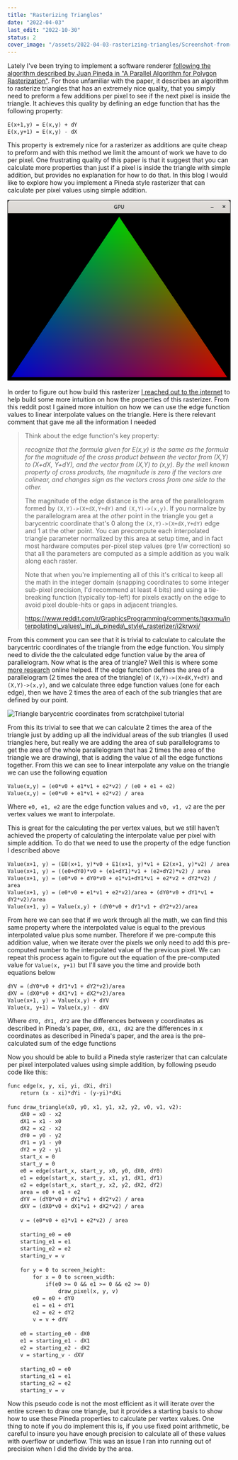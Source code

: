 ```yaml
---
title: "Rasterizing Triangles"
date: "2022-04-03"
last_edit: "2022-10-30"
status: 2
cover_image: "/assets/2022-04-03-rasterizing-triangles/Screenshot-from-2022-04-03-13-43-13.png"
---
```


Lately I've been trying to implement a software renderer [following the algorithm described by Juan Pineda in "A Parallel Algorithm for Polygon Rasterization"](https://www.cs.drexel.edu/~david/Classes/Papers/comp175-06-pineda.pdf). For those unfamiliar with the paper, it describes an algorithm to rasterize triangles that has an extremely nice quality, that you simply need to preform a few additions per pixel to see if the next pixel is inside the triangle. It achieves this quality by defining an edge function that has the following property:

```
E(x+1,y) = E(x,y) + dY
E(x,y+1) = E(x,y) - dX
```

This property is extremely nice for a rasterizer as additions are quite cheap to preform and with this method we limit the amount of work we have to do per pixel. One frustrating quality of this paper is that it suggest that you can calculate more properties than just if a pixel is inside the triangle with simple addition, but provides no explanation for how to do that. In this blog I would like to explore how you implement a Pineda style rasterizer that can calculate per pixel values using simple addition.

![Triangle rasterized using code in this post](/assets/2022-04-03-rasterizing-triangles/Screenshot-from-2022-04-03-13-43-13.png)

In order to figure out how build this rasterizer [I reached out to the internet](https://www.reddit.com/r/GraphicsProgramming/comments/tqxxmu/interpolating_values_in_a_pineda_style_rasterizer/) to help build some more intuition on how the properties of this rasterizer. From this reddit post I gained more intuition on how we can use the edge function values to linear interpolate values on the triangle. Here is there relevant comment that gave me all the information I needed

> Think about the edge function's key property:
> 
> _recognize that the formula given for E(x,y) is the same as the formula for the magnitude of the cross product between the vector from (X,Y) to (X+dX, Y+dY), and the vector from (X,Y) to (x,y). By the well known property of cross products, the magnitude is zero if the vectors are colinear, and changes sign as the vectors cross from one side to the other._
> 
> The magnitude of the edge distance is the area of the parallelogram formed by `(X,Y)->(X+dX,Y+dY)` and `(X,Y)->(x,y)`. If you normalize by the parallelogram area at the _other_ point in the triangle you get a barycentric coordinate that's 0 along the `(X,Y)->(X+dX,Y+dY)` edge and 1 at the other point. You can precompute each interpolated triangle parameter normalized by this area at setup time, and in fact most hardware computes per-pixel step values (pre 1/w correction) so that all the parameters are computed as a simple addition as you walk along each raster.
> 
> Note that when you're implementing all of this it's critical to keep all the math in the integer domain (snapping coordinates to some integer sub-pixel precision, I'd recommend at least 4 bits) and using a tie-breaking function (typically top-left) for pixels exactly on the edge to avoid pixel double-hits or gaps in adjacent triangles.
> 
> https://www.reddit.com/r/GraphicsProgramming/comments/tqxxmu/interpolating\_values\_in\_a\_pineda\_style\_rasterizer/i2krwxj/

From this comment you can see that it is trivial to calculate to calculate the barycentric coordinates of the triangle from the edge function. You simply need to divide the the calculated edge function value by the area of parallelogram. Now what is the area of triangle? Well this is where some [more research](https://www.scratchapixel.com/lessons/3d-basic-rendering/ray-tracing-rendering-a-triangle/barycentric-coordinates) online helped. If the edge function defines the area of a parallelogram (2 times the area of the triangle) of `(X,Y)->(X+dX,Y+dY)` and `(X,Y)->(x,y)`, and we calculate three edge function values (one for each edge), then we have 2 times the area of each of the sub triangles that are defined by our point.

![Triangle barycentric coordinates from scratchpixel tutorial](https://www.scratchapixel.com/images/ray-triangle/barycentric.png?)

From this its trivial to see that we can calculate 2 times the area of the triangle just by adding up all the individual areas of the sub triangles (I used triangles here, but really we are adding the area of sub parallelograms to get the area of the whole parallelogram that has 2 times the area of the triangle we are drawing), that is adding the value of all the edge functions together. From this we can see to linear interpolate any value on the triangle we can use the following equation

```
Value(x,y) = (e0*v0 + e1*v1 + e2*v2) / (e0 + e1 + e2)
Value(x,y) = (e0*v0 + e1*v1 + e2*v2) / area
```

Where `e0, e1, e2` are the edge function values and `v0, v1, v2` are the per vertex values we want to interpolate.

This is great for the calculating the per vertex values, but we still haven't achieved the property of calculating the interpolate value per pixel with simple addition. To do that we need to use the property of the edge function I described above

```
Value(x+1, y) = (E0(x+1, y)*v0 + E1(x+1, y)*v1 + E2(x+1, y)*v2) / area
Value(x+1, y) = ((e0+dY0)*v0 + (e1+dY1)*v1 + (e2+dY2)*v2) / area
Value(x+1, y) = (e0*v0 + dY0*v0 + e1*v1+dY1*v1 + e2*v2 + dY2*v2) / area
Value(x+1, y) = (e0*v0 + e1*v1 + e2*v2)/area + (dY0*v0 + dY1*v1 + dY2*v2)/area
Value(x+1, y) = Value(x,y) + (dY0*v0 + dY1*v1 + dY2*v2)/area
```

From here we can see that if we work through all the math, we can find this same property where the interpolated value is equal to the previous interpolated value plus some number. Therefore if we pre-compute this addition value, when we iterate over the pixels we only need to add this pre-computed number to the interpolated value of the previous pixel. We can repeat this process again to figure out the equation of the pre-computed value for `Value(x, y+1)` but I'll save you the time and provide both equations below

```
dYV = (dY0*v0 + dY1*v1 + dY2*v2)/area
dXV = (dX0*v0 + dX1*v1 + dX2*v2)/area
Value(x+1, y) = Value(x,y) + dYV
Value(x, y+1) = Value(x,y) - dXV
```

Where `dY0, dY1, dY2` are the differences between y coordinates as described in Pineda's paper, `dX0, dX1, dX2` are the differences in x coordinates as described in Pineda's paper, and the area is the pre-calculated sum of the edge functions

Now you should be able to build a Pineda style rasterizer that can calculate per pixel interpolated values using simple addition, by following pseudo code like this:

```
func edge(x, y, xi, yi, dXi, dYi)
    return (x - xi)*dYi - (y-yi)*dXi

func draw_triangle(x0, y0, x1, y1, x2, y2, v0, v1, v2):
    dX0 = x0 - x2
    dX1 = x1 - x0
    dX2 = x2 - x2
    dY0 = y0 - y2
    dY1 = y1 - y0
    dY2 = y2 - y1
    start_x = 0
    start_y = 0
    e0 = edge(start_x, start_y, x0, y0, dX0, dY0)
    e1 = edge(start_x, start_y, x1, y1, dX1, dY1)
    e2 = edge(start_x, start_y, x2, y2, dX2, dY2)
    area = e0 + e1 + e2
    dYV = (dY0*v0 + dY1*v1 + dY2*v2) / area
    dXV = (dX0*v0 + dX1*v1 + dX2*v2) / area

    v = (e0*v0 + e1*v1 + e2*v2) / area

    starting_e0 = e0
    starting_e1 = e1
    starting_e2 = e2
    starting_v = v

    for y = 0 to screen_height:
        for x = 0 to screen_width:
            if(e0 >= 0 && e1 >= 0 && e2 >= 0)
                draw_pixel(x, y, v)
        e0 = e0 + dY0
        e1 = e1 + dY1
        e2 = e2 + dY2
        v = v + dYV

    e0 = starting_e0 - dX0
    e1 = starting_e1 - dX1
    e2 = starting_e2 - dX2
    v = starting_v - dXV

    starting_e0 = e0
    starting_e1 = e1
    starting_e2 = e2
    starting_v = v
```

Now this pseudo code is not the most efficient as it will iterate over the entire screen to draw one triangle, but it provides a starting basis to show how to use these Pineda properties to calculate per vertex values. One thing to note if you do implement this is, if you use fixed point arithmetic, be careful to insure you have enough precision to calculate all of these values with overflow or underflow. This was an issue I ran into running out of precision when I did the divide by the area.
